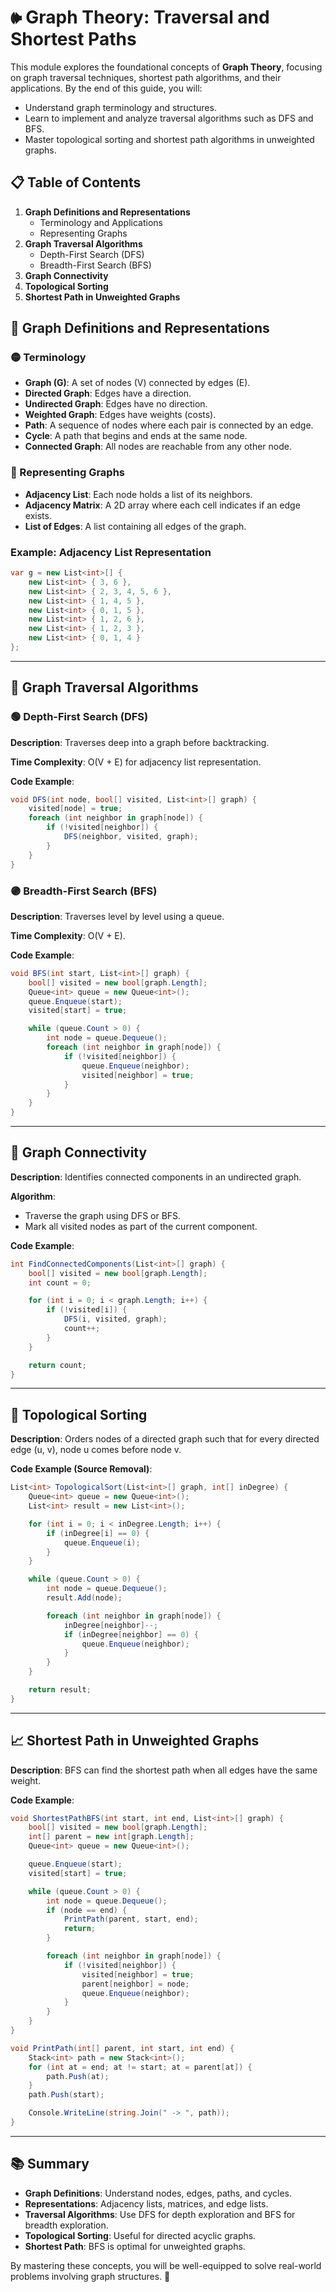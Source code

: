 # 🕪 Graph Theory: Traversal and Shortest Paths

This module explores the foundational concepts of **Graph Theory**, focusing on graph traversal techniques, shortest path algorithms, and their applications. By the end of this guide, you will:

- Understand graph terminology and structures.
- Learn to implement and analyze traversal algorithms such as DFS and BFS.
- Master topological sorting and shortest path algorithms in unweighted graphs.

## 📋 Table of Contents

1. **Graph Definitions and Representations**
   - Terminology and Applications
   - Representing Graphs
2. **Graph Traversal Algorithms**
   - Depth-First Search (DFS)
   - Breadth-First Search (BFS)
3. **Graph Connectivity**
4. **Topological Sorting**
5. **Shortest Path in Unweighted Graphs**


## 🔗 Graph Definitions and Representations

### 🟡 Terminology

- **Graph (G)**: A set of nodes (V) connected by edges (E).
- **Directed Graph**: Edges have a direction.
- **Undirected Graph**: Edges have no direction.
- **Weighted Graph**: Edges have weights (costs).
- **Path**: A sequence of nodes where each pair is connected by an edge.
- **Cycle**: A path that begins and ends at the same node.
- **Connected Graph**: All nodes are reachable from any other node.

### 🔖 Representing Graphs

- **Adjacency List**: Each node holds a list of its neighbors.
- **Adjacency Matrix**: A 2D array where each cell indicates if an edge exists.
- **List of Edges**: A list containing all edges of the graph.

### Example: Adjacency List Representation

```csharp
var g = new List<int>[] {
    new List<int> { 3, 6 },
    new List<int> { 2, 3, 4, 5, 6 },
    new List<int> { 1, 4, 5 },
    new List<int> { 0, 1, 5 },
    new List<int> { 1, 2, 6 },
    new List<int> { 1, 2, 3 },
    new List<int> { 0, 1, 4 }
};
```

---

## 🔎 Graph Traversal Algorithms

### 🟢 Depth-First Search (DFS)

**Description**: Traverses deep into a graph before backtracking.

**Time Complexity**: O(V + E) for adjacency list representation.

**Code Example**:

```csharp
void DFS(int node, bool[] visited, List<int>[] graph) {
    visited[node] = true;
    foreach (int neighbor in graph[node]) {
        if (!visited[neighbor]) {
            DFS(neighbor, visited, graph);
        }
    }
}
```

### 🟣 Breadth-First Search (BFS)

**Description**: Traverses level by level using a queue.

**Time Complexity**: O(V + E).

**Code Example**:

```csharp
void BFS(int start, List<int>[] graph) {
    bool[] visited = new bool[graph.Length];
    Queue<int> queue = new Queue<int>();
    queue.Enqueue(start);
    visited[start] = true;

    while (queue.Count > 0) {
        int node = queue.Dequeue();
        foreach (int neighbor in graph[node]) {
            if (!visited[neighbor]) {
                queue.Enqueue(neighbor);
                visited[neighbor] = true;
            }
        }
    }
}
```

---

## 🔗 Graph Connectivity

**Description**: Identifies connected components in an undirected graph.

**Algorithm**:

- Traverse the graph using DFS or BFS.
- Mark all visited nodes as part of the current component.

**Code Example**:

```csharp
int FindConnectedComponents(List<int>[] graph) {
    bool[] visited = new bool[graph.Length];
    int count = 0;

    for (int i = 0; i < graph.Length; i++) {
        if (!visited[i]) {
            DFS(i, visited, graph);
            count++;
        }
    }

    return count;
}
```

---

## 🏢 Topological Sorting

**Description**: Orders nodes of a directed graph such that for every directed edge (u, v), node u comes before node v.

**Code Example (Source Removal)**:

```csharp
List<int> TopologicalSort(List<int>[] graph, int[] inDegree) {
    Queue<int> queue = new Queue<int>();
    List<int> result = new List<int>();

    for (int i = 0; i < inDegree.Length; i++) {
        if (inDegree[i] == 0) {
            queue.Enqueue(i);
        }
    }

    while (queue.Count > 0) {
        int node = queue.Dequeue();
        result.Add(node);

        foreach (int neighbor in graph[node]) {
            inDegree[neighbor]--;
            if (inDegree[neighbor] == 0) {
                queue.Enqueue(neighbor);
            }
        }
    }

    return result;
}
```

---

## 📈 Shortest Path in Unweighted Graphs

**Description**: BFS can find the shortest path when all edges have the same weight.

**Code Example**:

```csharp
void ShortestPathBFS(int start, int end, List<int>[] graph) {
    bool[] visited = new bool[graph.Length];
    int[] parent = new int[graph.Length];
    Queue<int> queue = new Queue<int>();

    queue.Enqueue(start);
    visited[start] = true;

    while (queue.Count > 0) {
        int node = queue.Dequeue();
        if (node == end) {
            PrintPath(parent, start, end);
            return;
        }

        foreach (int neighbor in graph[node]) {
            if (!visited[neighbor]) {
                visited[neighbor] = true;
                parent[neighbor] = node;
                queue.Enqueue(neighbor);
            }
        }
    }
}

void PrintPath(int[] parent, int start, int end) {
    Stack<int> path = new Stack<int>();
    for (int at = end; at != start; at = parent[at]) {
        path.Push(at);
    }
    path.Push(start);

    Console.WriteLine(string.Join(" -> ", path));
}
```

---

## 📚 Summary

- **Graph Definitions**: Understand nodes, edges, paths, and cycles.
- **Representations**: Adjacency lists, matrices, and edge lists.
- **Traversal Algorithms**: Use DFS for depth exploration and BFS for breadth exploration.
- **Topological Sorting**: Useful for directed acyclic graphs.
- **Shortest Path**: BFS is optimal for unweighted graphs.

By mastering these concepts, you will be well-equipped to solve real-world problems involving graph structures. 🚀

